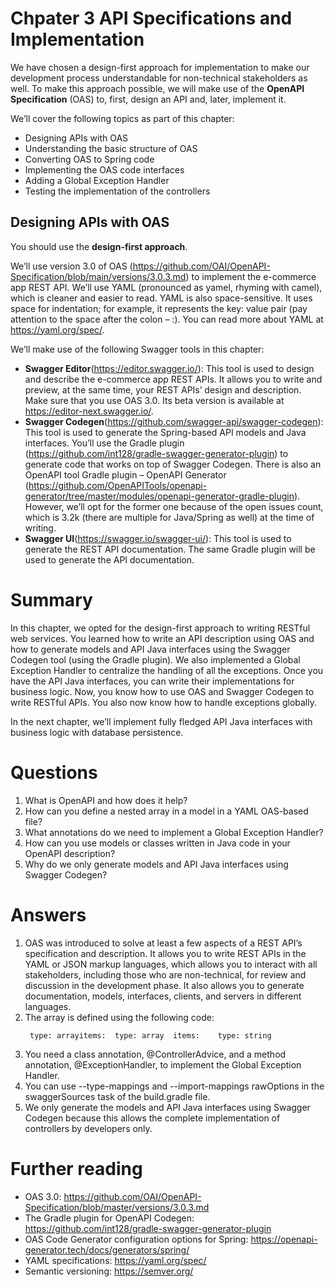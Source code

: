 # Chpater 3 API Specifications and Implementation
We have chosen a design-first approach for implementation to make our development process understandable for non-technical stakeholders as well. To make this approach possible, we will make use of the **OpenAPI Specification** (OAS) to, first, design an API and, later, implement it. 

We’ll cover the following topics as part of this chapter:

* Designing APIs with OAS
* Understanding the basic structure of OAS
* Converting OAS to Spring code
* Implementing the OAS code interfaces
* Adding a Global Exception Handler
* Testing the implementation of the controllers

##  Designing APIs with OAS
You should use the **design-first approach**.

We’ll use version 3.0 of OAS (https://github.com/OAI/OpenAPI-Specification/blob/main/versions/3.0.3.md) to implement the e-commerce app REST API. We’ll use YAML (pronounced as yamel, rhyming with camel), which is cleaner and easier to read. YAML is also space-sensitive. It uses space for indentation; for example, it represents the key: value pair (pay attention to the space after the colon – :). You can read more about YAML at https://yaml.org/spec/.

We’ll make use of the following Swagger tools in this chapter:

* **Swagger Editor**(https://editor.swagger.io/): This tool is used to design and describe the e-commerce app REST APIs. It allows you to write and preview, at the same time, your REST APIs’ design and description. Make sure that you use OAS 3.0. Its beta version is available at https://editor-next.swagger.io/.
* **Swagger Codegen**(https://github.com/swagger-api/swagger-codegen): This tool is used to generate the Spring-based API models and Java interfaces. You’ll use the Gradle plugin (https://github.com/int128/gradle-swagger-generator-plugin) to generate code that works on top of Swagger Codegen. There is also an OpenAPI tool Gradle plugin – OpenAPI Generator (https://github.com/OpenAPITools/openapi-generator/tree/master/modules/openapi-generator-gradle-plugin). However, we’ll opt for the former one because of the open issues count, which is 3.2k (there are multiple for Java/Spring as well) at the time of writing.
* **Swagger UI**(https://swagger.io/swagger-ui/): This tool is used to generate the REST API documentation. The same Gradle plugin will be used to generate the API documentation.


# Summary
In this chapter, we opted for the design-first approach to writing RESTful web services. You learned how to write an API description using OAS and how to generate models and API Java interfaces using the Swagger Codegen tool (using the Gradle plugin). We also implemented a Global Exception Handler to centralize the handling of all the exceptions. Once you have the API Java interfaces, you can write their implementations for business logic. Now, you know how to use OAS and Swagger Codegen to write RESTful APIs. You also now know how to handle exceptions globally.

In the next chapter, we’ll implement fully fledged API Java interfaces with business logic with database persistence.

# Questions
1. What is OpenAPI and how does it help?  
1. How can you define a nested array in a model in a YAML OAS-based file?  
1. What annotations do we need to implement a Global Exception Handler?  
1. How can you use models or classes written in Java code in your OpenAPI description?  
1. Why do we only generate models and API Java interfaces using Swagger Codegen?  
# Answers
1. OAS was introduced to solve at least a few aspects of a REST API’s specification and description. It allows you to write REST APIs in the YAML or JSON markup languages, which allows you to interact with all stakeholders, including those who are non-technical, for review and discussion in the development phase. It also allows you to generate documentation, models, interfaces, clients, and servers in different languages.
1. The array is defined using the following code:
   ```
    type: arrayitems:  type: array  items:    type: string
   ```
1. You need a class annotation, @ControllerAdvice, and a method annotation, @ExceptionHandler, to implement the Global Exception Handler.
1. You can use --type-mappings and --import-mappings rawOptions in the swaggerSources task of the build.gradle file.
1. We only generate the models and API Java interfaces using Swagger Codegen because this allows the complete implementation of controllers by developers only.
# Further reading
* OAS 3.0: https://github.com/OAI/OpenAPI-Specification/blob/master/versions/3.0.3.md
* The Gradle plugin for OpenAPI Codegen: https://github.com/int128/gradle-swagger-generator-plugin
* OAS Code Generator configuration options for Spring: https://openapi-generator.tech/docs/generators/spring/
* YAML specifications: https://yaml.org/spec/
* Semantic versioning: https://semver.org/